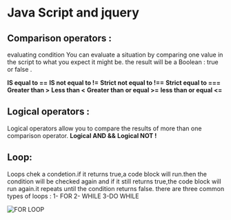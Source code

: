 # Java Script and jquery


## Comparison operators :
evaluating condition 
You can evaluate a situation by comparing one value in the script to what you expect it might be. the result will be a Boolean : true or false .

**IS equal to ==**
**IS not equal to !=**
**Strict not equal to !==**
**Strict equal to ===**
**Greater than >**
**Less than <**
**Greater than or equal >=**
**less than or equal <=**

## Logical operators :
Logical operators allow you to compare the results of more than one comparison operator.
**Logical AND &&**
**Logical NOT !**  

## Loop:

Loops chek a condetion.if it returns true,a code block will run.then the condition will be checked again and if it still returns true,the code block will run again.it repeats until the condition returns false.
there are three common types of loops :
1- FOR  2- WHILE   3-DO WHILE

![FOR LOOP](https://miro.medium.com/max/960/1*XJvkwoG4BLFnx6tpfzPZQQ.jpeg)



